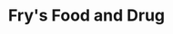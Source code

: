 ---
title: "Fry's Food and Drug"
url: /phoenix/frys-food-and-drug-west-cactus-road/
shop: supermarket
---